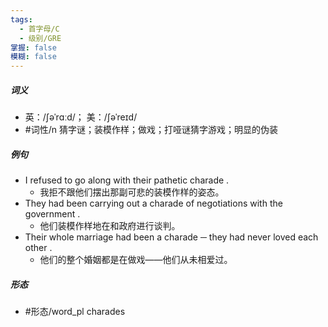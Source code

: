 ```yaml
---
tags:
  - 首字母/C
  - 级别/GRE
掌握: false
模糊: false
---
```

##### 词义
- 英：/ʃəˈrɑːd/； 美：/ʃəˈreɪd/
- #词性/n  猜字谜；装模作样；做戏；打哑谜猜字游戏；明显的伪装
##### 例句
- I refused to go along with their pathetic charade .
	- 我拒不跟他们摆出那副可悲的装模作样的姿态。
- They had been carrying out a charade of negotiations with the government .
	- 他们装模作样地在和政府进行谈判。
- Their whole marriage had been a charade ─ they had never loved each other .
	- 他们的整个婚姻都是在做戏——他们从未相爱过。
##### 形态
- #形态/word_pl charades
